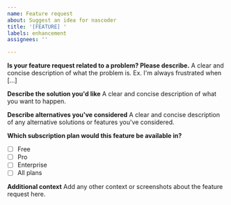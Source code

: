```yaml
---
name: Feature request
about: Suggest an idea for nascoder
title: '[FEATURE] '
labels: enhancement
assignees: ''

---
```


**Is your feature request related to a problem? Please describe.**
A clear and concise description of what the problem is. Ex. I'm always frustrated when [...]

**Describe the solution you'd like**
A clear and concise description of what you want to happen.

**Describe alternatives you've considered**
A clear and concise description of any alternative solutions or features you've considered.

**Which subscription plan would this feature be available in?**
- [ ] Free
- [ ] Pro
- [ ] Enterprise
- [ ] All plans

**Additional context**
Add any other context or screenshots about the feature request here.
